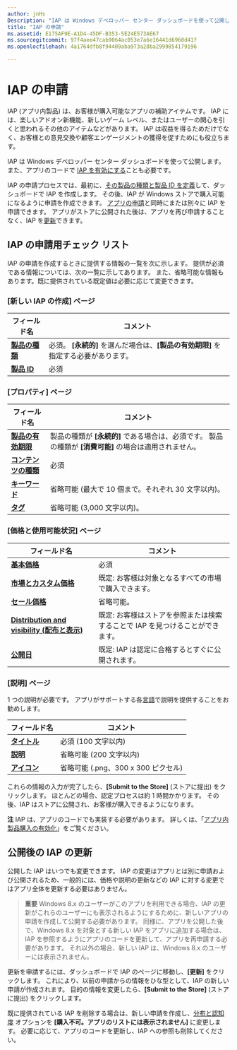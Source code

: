 ```yaml
---
author: jnHs
Description: "IAP は Windows デベロッパー センター ダッシュボードを使って公開します。"
title: "IAP の申請"
ms.assetid: E175AF9E-A1D4-45DF-B353-5E24E573AE67
ms.sourcegitcommit: 97f4aee47cab9064ac053e7a6e16441d6960d41f
ms.openlocfilehash: 4a1764dfb8f94409aba973a28ba2999854179196

---
```


# IAP の申請


IAP (アプリ内製品) は、お客様が購入可能なアプリの補助アイテムです。 IAP には、楽しいアドオン新機能、新しいゲーム レベル、またはユーザーの関心を引くと思われるその他のアイテムなどがあります。 IAP は収益を得るためだけでなく、お客様との意見交換や顧客エンゲージメントの獲得を促すためにも役立ちます。

IAP は Windows デベロッパー センター ダッシュボードを使って公開します。 また、アプリのコードで [IAP を有効にする](../monetize/enable-in-app-product-purchases.md)ことも必要です。

IAP の申請プロセスでは、最初に、[その製品の種類と製品 ID を定義](set-your-iap-product-id.md)して、ダッシュボードで IAP を作成します。 その後、IAP が Windows ストアで購入可能になるように申請を作成できます。 [アプリの申請](app-submissions.md)と同時にまたは別々に IAP を申請できます。 アプリがストアに公開された後は、アプリを再び申請することなく、IAP を[更新](#updating-an-iap-after-submission)できます。

## IAP の申請用チェック リスト

IAP の申請を作成するときに提供する情報の一覧を次に示します。 提供が必須である情報については、次の一覧に示してあります。 また、省略可能な情報もあります。既に提供されている既定値は必要に応じて変更できます。

### [新しい IAP の作成] ページ
| フィールド名                    | コメント                            | 
|-------------------------------|----------------------------------|
| [**製品の種類**](set-your-iap-product-id.md#product-type)      | 必須。 **[永続的]** を選んだ場合は、**[製品の有効期限]** を指定する必要があります。 |  
| [**製品 ID**](set-your-iap-product-id.md#product-id)          | 必須 |        

### [プロパティ] ページ
| フィールド名                    | コメント                              |   
|-------------------------------|------------------------------------|
| [**製品の有効期限**](enter-iap-properties.md#product-lifetime)  | 製品の種類が **[永続的]** である場合は、必須です。 製品の種類が **[消費可能]** の場合は適用されません。 | 
| [**コンテンツの種類**](enter-iap-properties.md#content-type)          | 必須       |               
| [**キーワード**](enter-iap-properties.md#keywords)                  | 省略可能 (最大で 10 個まで。それぞれ 30 文字以内)。 | 
| [**タグ**](enter-iap-properties.md#tag)                               | 省略可能 (3,000 文字以内)。             | 

### [価格と使用可能状況] ページ 
| フィールド名                    | コメント                                       | 
|-------------------------------|---------------------------------------------|
| [**基本価格**](set-iap-pricing-and-availability.md#base-price)                | 必須                                    | 
| [**市場とカスタム価格**](set-iap-pricing-and-availability.md#markets-and-custom-prices)  | 既定: お客様は対象となるすべての市場で購入できます。 | 
| [**セール価格**](put-apps-and-iaps-on-sale.md)               | 省略可能。                             |
| [**Distribution and visibility (配布と表示)**](set-iap-pricing-and-availability.md#distribution-and-visibility)   | 既定: お客様はストアを参照または検索することで IAP を見つけることができます。 | 
| [**公開日**](set-iap-pricing-and-availability.md#publish-date)                | 既定: IAP は認定に合格するとすぐに公開されます。 |

### [説明] ページ
1 つの説明が必要です。 アプリがサポートする各[言語](create-iap-descriptions.md#languages)で説明を提供することをお勧めします。

| フィールド名                    | コメント                                       | 
|-------------------------------|---------------------------------------------|
| [**タイトル**](create-iap-descriptions.md#title)                    | 必須 (100 文字以内)              |
| [**説明**](create-iap-descriptions.md#description)       | 省略可能 (200 文字以内)              |
| [**アイコン**](create-iap-descriptions.md#icon)                    | 省略可能 (.png、300 x 300 ピクセル)             | 

これらの情報の入力が完了したら、**[Submit to the Store]** (ストアに提出) をクリックします。 ほとんどの場合、認定プロセスは約 1 時間かかります。 その後、IAP はストアに公開され、お客様が購入できるようになります。

**注**  IAP は、アプリのコードでも実装する必要があります。 詳しくは、「[アプリ内製品購入の有効化](../monetize/enable-in-app-product-purchases.md)」をご覧ください。


## 公開後の IAP の更新

公開した IAP はいつでも変更できます。 IAP の変更はアプリとは別に申請および公開されるため、一般的には、価格や説明の更新などの IAP に対する変更ではアプリ全体を更新する必要はありません。

> **重要**  Windows 8.x のユーザーがこのアプリを利用できる場合、IAP の更新がこれらのユーザーにも表示されるようにするために、新しいアプリの申請を作成して公開する必要があります。 同様に、アプリを公開した後で、Windows 8.x を対象とする新しい IAP をアプリに追加する場合は、IAP を参照するようにアプリのコードを更新して、アプリを再申請する必要があります。 それ以外の場合、新しい IAP は、Windows 8.x のユーザーには表示されません。

更新を申請するには、ダッシュボードで IAP のページに移動し、**[更新]** をクリックします。 これにより、以前の申請からの情報をひな型として、IAP の新しい申請が作成されます。 目的の情報を変更したら、**[Submit to the Store]** (ストアに提出) をクリックします。

既に提供されている IAP を削除する場合は、新しい申請を作成し、[分布と認知度](set-iap-pricing-and-availability.md) オプションを **[購入不可。アプリのリストには表示されません]** に変更します。 必要に応じて、アプリのコードを更新し、IAP への参照も削除してください。




<!--HONumber=Jun16_HO4-->


